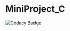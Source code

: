 # MiniProject_C

[![Codacy Badge](https://app.codacy.com/project/badge/Grade/086ae2c4823d43e2a324858aad18cf21)](https://www.codacy.com/gh/Vigneshps27/M1_DigitalClock_Utility/dashboard?utm_source=github.com&amp;utm_medium=referral&amp;utm_content=Vigneshps27/M1_DigitalClock_Utility&amp;utm_campaign=Badge_Grade)
